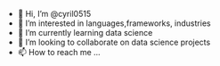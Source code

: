 - 👋 Hi, I’m @cyril0515
- 👀 I’m interested in languages,frameworks, industries
- 🌱 I’m currently learning data science
- 💞️ I’m looking to collaborate on data science projects
- 📫 How to reach me ...

<!---
cyril0515/cyril0515 is a ✨ special ✨ repository because its `README.md` (this file) appears on your GitHub profile.
You can click the Preview link to take a look at your changes.
--->
